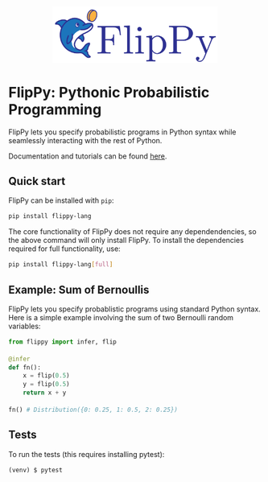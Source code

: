 <p align="center">
    <img src="https://raw.githubusercontent.com/codec-lab/flippy/refs/heads/main/flippy-wide.svg" alt="FlipPy Logo" width="65%"/>
</p>

# FlipPy: Pythonic Probabilistic Programming

FlipPy lets you specify probabilistic programs in Python syntax
while seamlessly interacting with the rest of Python.

Documentation and tutorials can be found [here](https://codec-lab.github.io/flippy/flippy.html).

## Quick start

FlipPy can be installed with `pip`:

```bash
pip install flippy-lang
```

The core functionality of FlipPy does not require any dependendencies,
so the above command will only install FlipPy. To install the dependencies required
for full functionality, use:

```bash
pip install flippy-lang[full]
```

## Example: Sum of Bernoullis

FlipPy lets you specify probablistic programs using standard Python syntax.
Here is a simple example involving the sum of two Bernoulli random variables:

```python
from flippy import infer, flip

@infer
def fn():
    x = flip(0.5)
    y = flip(0.5)
    return x + y

fn() # Distribution({0: 0.25, 1: 0.5, 2: 0.25})
```

## Tests

To run the tests (this requires installing pytest):
```
(venv) $ pytest
```
